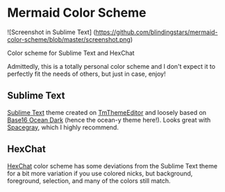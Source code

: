 # Mermaid Color Scheme
![Screenshot in Sublime Text] (https://github.com/blindingstars/mermaid-color-scheme/blob/master/screenshot.png)

Color scheme for Sublime Text and HexChat

Admittedly, this is a totally personal color scheme and I don't expect it to perfectly fit the needs of others, but just in case, enjoy!

## Sublime Text

[Sublime Text](http://www.sublimetext.com/) theme created on [TmThemeEditor](http://tmtheme-editor.herokuapp.com) and loosely based on [Base16 Ocean Dark](http://chriskempson.github.io/base16/#ocean) (hence the ocean-y theme here!). Looks great with [Spacegray](http://kkga.github.io/spacegray/), which I highly recommend.

## HexChat

[HexChat](http://hexchat.github.io/) color scheme has some deviations from the Sublime Text theme for a bit more variation if you use colored nicks, but background, foreground, selection, and many of the colors still match.